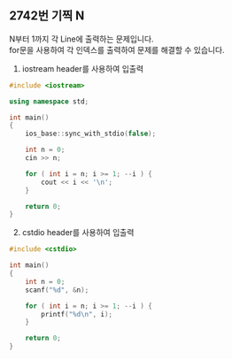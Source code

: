 2742번 기찍 N
------------

N부터 1까지 각 Line에 출력하는 문제입니다.  
for문을 사용하여 각 인덱스를 출력하여 문제를 해결할 수 있습니다.

1. iostream header를 사용하여 입출력

~~~ cpp
#include <iostream>

using namespace std;

int main()
{
    ios_base::sync_with_stdio(false);

    int n = 0;
    cin >> n;

    for ( int i = n; i >= 1; --i ) {
        cout << i << '\n';
    }

    return 0;
}
~~~

2. cstdio header를 사용하여 입출력

~~~ cpp
#include <cstdio>

int main()
{
    int n = 0;
    scanf("%d", &n);

    for ( int i = n; i >= 1; --i ) {
        printf("%d\n", i);
    }

    return 0;
}
~~~